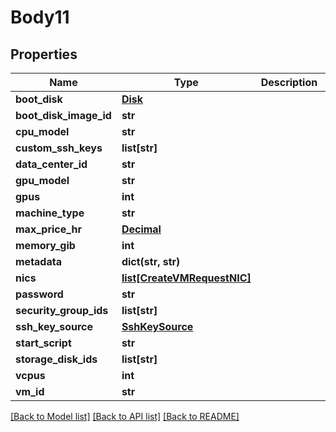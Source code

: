 # Body11

## Properties
Name | Type | Description | Notes
------------ | ------------- | ------------- | -------------
**boot_disk** | [**Disk**](Disk.md) |  | [optional] 
**boot_disk_image_id** | **str** |  | 
**cpu_model** | **str** |  | [optional] 
**custom_ssh_keys** | **list[str]** |  | [optional] 
**data_center_id** | **str** |  | [optional] 
**gpu_model** | **str** |  | [optional] 
**gpus** | **int** |  | [optional] 
**machine_type** | **str** |  | [optional] 
**max_price_hr** | [**Decimal**](Decimal.md) |  | [optional] 
**memory_gib** | **int** |  | [optional] 
**metadata** | **dict(str, str)** |  | [optional] 
**nics** | [**list[CreateVMRequestNIC]**](CreateVMRequestNIC.md) |  | [optional] 
**password** | **str** |  | [optional] 
**security_group_ids** | **list[str]** |  | [optional] 
**ssh_key_source** | [**SshKeySource**](SshKeySource.md) |  | [optional] 
**start_script** | **str** |  | [optional] 
**storage_disk_ids** | **list[str]** |  | [optional] 
**vcpus** | **int** |  | [optional] 
**vm_id** | **str** |  | 

[[Back to Model list]](../README.md#documentation-for-models) [[Back to API list]](../README.md#documentation-for-api-endpoints) [[Back to README]](../README.md)


